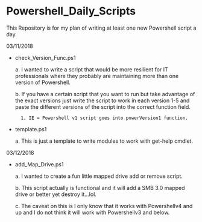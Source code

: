 # Powershell_Daily_Scripts
This Repository is for my plan of writing at least one new Powershell script a day.

03/11/2018

- check_Version_Func.ps1

  a. I wanted to write a script that would be more resilient for IT professionals where they probably
     are maintaining more than one version of Powershell.

  b. If you have a certain script that you want to run but take advantage of the exact versions just write
     the script to work in each version 1-5 and paste the different versions of the script into the correct
	 function field.

		1. IE = Powershell v1 script goes into powerVersion1 function.


- template.ps1

  a. This is just a template to write modules to work with get-help cmdlet.




 03/12/2018

 - add_Map_Drive.ps1

    a. I wanted to create a fun little mapped drive add or remove script.

    b. This script actually is functional and it will add a SMB 3.0 mapped drive or better yet destroy it...lol.

    c. The caveat on this is I only know that it works with Powershellv4 and up and I do not think it will work with Powershellv3 and below.
